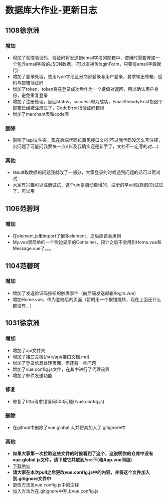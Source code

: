 # 数据库大作业-更新日志

## 1108徐京洲
### 增加
- 增加了获取验证码，验证码将发送到email字段的邮箱中，使用时需要传递一个包含email字段的JSON数据。(可以直接传loginForm，只要有email字段就行)
- 增加了登录处理，使用type字段区分商家登录与用户登录，要求输出邮箱、密码与邮箱验证码
- 增加了token，token将在登录成功后作为一个键值对返回，用以确认用户身份，避免重复登录
- 增加了注册处理，返回status，success即为成功，EmailAlreadyExist指这个邮箱已经被注册过了，CodeError指验证码错误
- 增加了merchant表和code表

### 删除
- 删除了\api文件夹，现在后端代码位置见接口文档(不过我代码没怎么写注释，出问题了可能问我要快一点)(以及我确实还是新手了，文档不一定写的对....)

### 其他
- result取数据的问题我就改了一部分，大家登录的时候遇到问题的话可以再试试
- 大家有兴趣可以注册试试，这个uid是自动自增的，注册的早uid就靠前的(试过了，可以用

## 1106范碧珂
### 增加
- 在element.js里import了很多element，之后应该会用到
- My.vue里简单的一个侧边显示的Container，预计之后不会用到Home.vue和Message.vue了。。。

## 1104范碧珂
### 增加
- 增加了发送验证码按钮的触发事件（向后端发送邮箱/login.vue）
- 增加Home.vue，作为登陆后的页面（暂时用一个按钮跳转，现在上面还什么都没有...）

## 1031徐京洲
### 增加
- 增加了api文件夹
- 增加了接口文档(/src/api/接口文档.md)
- 增加了登录信息处理页面，但还有一些问题
- 增加了vue.config.js文件，在其中进行了代理设置
- 增加了邮件发送功能

### 修复
- 修复了http请求错误码500问题(/vue.config.js)

### 删除
- 在github中删除了vue.global.js,并将其加入了.gitignore中

### 其他
- **如果大家第一次拉取这些文件的时候看到了这个，这说明你的仓库中没有vue.global.js文件，请下载它并放到/src下(和App.vue同级)**
- [下载地址](http://60.205.226.43/repo/vue.global.js)
- **请大家在本次pull之后更改vue.config.js中的内容，并将这个文件加入到.gitignore文件中**
- 更改方法见vue.config.js中的注释
- 加入方法为在.gitignore中写上vue.config.js

